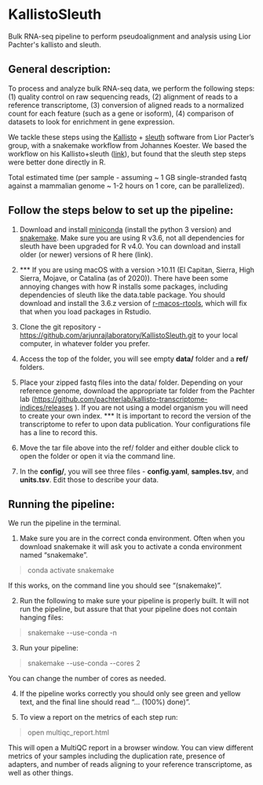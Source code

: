 # KallistoSleuth
Bulk RNA-seq pipeline to perform pseudoalignment and analysis using Lior Pachter's kallisto and sleuth.

## General description:
To process and analyze bulk RNA-seq data, we perform the following steps: (1) quality control on raw sequencing reads, (2) alignment of reads to a reference transcriptome, (3) conversion of aligned reads to a normalized count for each feature (such as a gene or isoform), (4) comparison of datasets to look for enrichment in gene expression.

We tackle these steps using the [Kallisto](https://pachterlab.github.io/kallisto/) + [sleuth](https://pachterlab.github.io/sleuth/) software from Lior Pacter’s group, with a snakemake workflow from Johannes Koester. We based the workflow on his Kallisto+sleuth ([link](https://github.com/snakemake-workflows/rna-seq-kallisto-sleuth)), but found that the sleuth step steps were better done directly in R.

Total estimated time (per sample - assuming ~ 1 GB single-stranded fastq against a mammalian genome ~ 1-2 hours on 1 core, can be parallelized).

## Follow the steps below to set up the pipeline:

1) Download and install [miniconda](https://docs.conda.io/en/latest/miniconda.html) (install the python 3 version) and [snakemake](https://snakemake.readthedocs.io/en/stable/getting_started/installation.html).
Make sure you are using R v3.6, not all dependencies for sleuth have been upgraded for R v4.0. You can download and install older (or newer) versions of R here (link).

2) *** If you are using macOS with a version >10.11 (El Capitan, Sierra, High Sierra, Mojave, or Catalina (as of 2020)). There have been some annoying changes with how R installs some packages, including dependencies of sleuth like the data.table package. You should download and install the 3.6.z version of [r-macos-rtools](https://github.com/rmacoslib/r-macos-rtools/releases/tag/v4.0.0), which will fix that when you load packages in Rstudio.
3) Clone the git repository - https://github.com/arjunrajlaboratory/KallistoSleuth.git  to your local computer, in whatever folder you prefer.
4) Access the top of the folder, you will see empty **data/** folder and a **ref/** folders.
5) Place your zipped fastq files into the data/ folder.
Depending on your reference genome, download the appropriate tar folder from the Pachter lab (https://github.com/pachterlab/kallisto-transcriptome-indices/releases ). If you are not using a model organism you will need to create your own index. *** It is important to record the version of the transcriptome to refer to upon data publication. Your configurations file has a line to record this.
6) Move the tar file above into the ref/ folder and either double click to open the folder or open it via the command line. 
7) In the **config/**, you will see three files - **config.yaml**, **samples.tsv**, and **units.tsv**. Edit those to describe your data.

## Running the pipeline:

We run the pipeline in the terminal. 
1) Make sure you are in the correct conda environment. Often when you download snakemake it will ask you to activate a conda environment named “snakemake”.
> conda activate snakemake

If this works, on the command line you should see “(snakemake)”.

2) Run the following to make sure your pipeline is properly built. It will not run the pipeline, but assure that that your pipeline does not contain hanging files:
> snakemake --use-conda -n

3) Run your pipeline:
> snakemake --use-conda --cores 2

You can change the number of cores as needed.

4) If the pipeline works correctly you should only see green and yellow text, and the final line should read “... (100%) done)”.

5) To view a report on the metrics of each step run:
> open multiqc_report.html

This will open a MultiQC report in a browser window. You can view different metrics of your samples including the duplication rate, presence of adapters, and number of reads aligning to your reference transcriptome, as well as other things.
